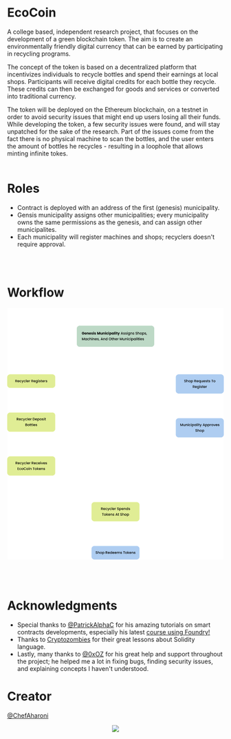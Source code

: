 # EcoCoin

A college based, independent research project, that focuses on the development of a green blockchain token. The aim is to create an environmentally friendly digital currency that can be earned by participating in recycling programs.

The concept of the token is based on a decentralized platform that incentivizes individuals to recycle bottles and spend their earnings at local shops. Participants will receive digital credits for each bottle they recycle. These credits can then be exchanged for goods and services or converted into traditional currency.

The token will be deployed on the Ethereum blockchain, on a testnet in order to avoid security issues that might end up users losing all their funds.
While developing the token, a few security issues were found, and will stay unpatched for the sake of the research. Part of the issues come from the fact there is no physical machine to scan the bottles, and the user enters the amount of bottles he recycles - resulting in a loophole that allows minting infinite tokes.
<br> <br>

# Roles

<!-- ![Roles](https://github.com/ChefAharoni/EcoCoin/blob/master/helpers/DApp_Roles.svg) -->

- Contract is deployed with an address of the first (genesis) municipality.
- Gensis municipality assigns other municipalities; every municipality owns the same permissions as the genesis, and can assign other municipalites.
- Each municipality will register machines and shops; recyclers doesn't require approval.

<br><br>

# Workflow

![Workflow Diagram](https://github.com/ChefAharoni/EcoCoin/blob/master/helpers/DApp_Flowchart.svg)

<br><br>

# Acknowledgments

- Special thanks to [@PatrickAlphaC](https://github.com/PatrickAlphaC/PatrickAlphaC) for his amazing tutorials on smart contracts developments, especially his latest [course using Foundry!](https://github.com/Cyfrin/foundry-full-course-f23) <br>
- Thanks to [Cryptozombies](https://cryptozombies.io/) for their great lessons about Solidity language. <br>
- Lastly, many thanks to [@0xOZ](https://github.com/0x0OZ) for his great help and support throughout the project; he helped me a lot in fixing bugs, finding security issues, and explaining concepts I haven't understood. <br>

# Creator

[@ChefAharoni](https://github.com/ChefAharoni)

<p align="center">
  <img src="https://github.com/ChefAharoni/EcoCoin/assets/4399057/bccc051d-656d-48a6-91ca-739301ad3f78" />
</p>

<!--- ![EcoCoinLogo V2 6](https://github.com/ChefAharoni/EcoCoin/assets/4399057/bccc051d-656d-48a6-91ca-739301ad3f78) --->

<!--- My wallet address:
0xe91693e48EFAEaFb4afDe0942b62BDE460E62423

Second wallet:
0x7703656253121D9b7a91d930fcFBE3117B1844eB
 --->

<!-- ### How do I get set up? ###

* Summary of set up
* Configuration
* Dependencies
* Database configuration
* How to run tests
* Deployment instructions -->

<!-- ### Contribution guidelines ###

* Writing tests
* Code review
* Other guidelines

### Who do I talk to? ###

* Repo owner or admin
* Other community or team contact -->
